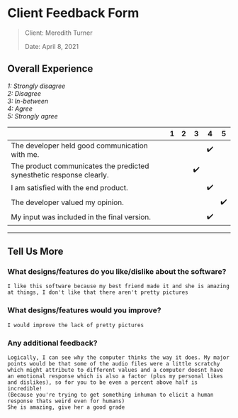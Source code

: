 # Client Feedback Form

> Client: Meredith Turner
>
> Date:   April 8, 2021

## Overall Experience
*1: Strongly disagree* </br>
*2: Disagree*</br>
*3: In-between*</br>
*4: Agree*</br>
*5: Strongly agree*


| | 1 | 2 | 3 | 4 | 5 |
|-| - | - | - | - | - |
| The developer held good communication with me. |  |  |  | :heavy_check_mark: |  | 
| The product communicates the predicted synesthetic response clearly. |  |  | :heavy_check_mark: |  |  |
| I am satisfied with the end product. |  |  |  | :heavy_check_mark: |  |
| The developer valued my opinion. |  |  |  |  | :heavy_check_mark: |
| My input was included in the final version. |  |  |  | :heavy_check_mark: |  

---

## Tell Us More

### What designs/features do you like/dislike about the software?

    I like this software because my best friend made it and she is amazing at things, I don't like that there aren't pretty pictures

### What designs/features would you improve?

    I would improve the lack of pretty pictures 

### Any additional feedback?

    Logically, I can see why the computer thinks the way it does. My major points would be that some of the audio files were a little scratchy which might attribute to different values and a computer doesnt have an emotional response which is also a factor (plus my personal likes and dislikes), so for you to be even a percent above half is incredible!
    (Because you're trying to get something inhuman to elicit a human response thats weird even for humans)
    She is amazing, give her a good grade
